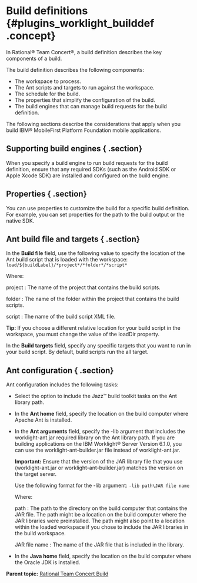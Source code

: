 # Build definitions {#plugins_worklight_builddef .concept}

In Rational® Team Concert®, a build definition describes the key components of a build.

The build definition describes the following components:

-   The workspace to process.
-   The Ant scripts and targets to run against the workspace.
-   The schedule for the build.
-   The properties that simplify the configuration of the build.
-   The build engines that can manage build requests for the build definition.

The following sections describe the considerations that apply when you build IBM® MobileFirst Platform Foundation mobile applications.

## Supporting build engines { .section}

When you specify a build engine to run build requests for the build definition, ensure that any required SDKs \(such as the Android SDK or Apple Xcode SDK\) are installed and configured on the build engine.

## Properties { .section}

You can use properties to customize the build for a specific build definition. For example, you can set properties for the path to the build output or the native SDK.

## Ant build file and targets { .section}

In the **Build file** field, use the following value to specify the location of the Ant build script that is loaded with the workspace: `load/${buildLabel}/*project*/*folder*/*script*`

Where:

 project
 :   The name of the project that contains the build scripts.

  folder
 :   The name of the folder within the project that contains the build scripts.

  script
 :   The name of the build script XML file.

 **Tip:** If you choose a different relative location for your build script in the workspace, you must change the value of the loadDir property.

In the **Build targets** field, specify any specific targets that you want to run in your build script. By default, build scripts run the all target.

## Ant configuration { .section}

Ant configuration includes the following tasks:

-   Select the option to include the Jazz™ build toolkit tasks on the Ant library path.
-   In the **Ant home** field, specify the location on the build computer where Apache Ant is installed.
-   In the **Ant arguments** field, specify the -lib argument that includes the worklight-ant.jar required library on the Ant library path. If you are building applications on the IBM Worklight® Server Version 6.1.0, you can use the worklight-ant-builder.jar file instead of worklight-ant.jar.

    **Important:** Ensure that the version of the JAR library file that you use \(worklight-ant.jar or worklight-ant-builder.jar\) matches the version on the target server.

    Use the following format for the -lib argument: `-lib path\JAR file name` 

    Where:

     path
     :   The path to the directory on the build computer that contains the JAR file. The path might be a location on the build computer where the JAR libraries were preinstalled. The path might also point to a location within the loaded workspace if you chose to include the JAR libraries in the build workspace.

      JAR file name
     :   The name of the JAR file that is included in the library.

 -   In the **Java home** field, specify the location on the build computer where the Oracle JDK is installed.


**Parent topic:** [Rational Team Concert Build](../topics/plugins_worklight_jazzbuild.md)

